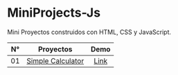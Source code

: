 # MiniProjects-Js

Mini Proyectos construidos con HTML, CSS y JavaScript.

| N°  |                Proyectos                 |   Demo   |
| :-: | :--------------------------------------: | :------: |
| 01  | [Simple Calculator](./Simple_Calculator) | [Link]() |
